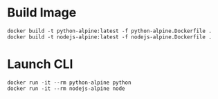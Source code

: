 # Build Image

```
docker build -t python-alpine:latest -f python-alpine.Dockerfile .
docker build -t nodejs-alpine:latest -f nodejs-alpine.Dockerfile .
```

# Launch CLI

```
docker run -it --rm python-alpine python
docker run -it --rm nodejs-alpine node
```
